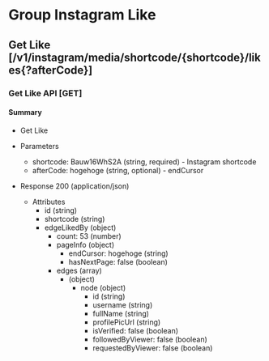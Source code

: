 # Group Instagram Like

## Get Like [/v1/instagram/media/shortcode/{shortcode}/likes{?afterCode}]

### Get Like API [GET]

#### Summary

* Get Like

+ Parameters

    + shortcode: Bauw16WhS2A (string, required) - Instagram shortcode
    + afterCode: hogehoge (string, optional) - endCursor

+ Response 200 (application/json)

    + Attributes
        + id (string)
        + shortcode (string)
        + edgeLikedBy (object)
            + count: 53 (number)
            + pageInfo (object)
                + endCursor: hogehoge (string)
                + hasNextPage: false (boolean)
            + edges (array)
                + (object)
                    + node (object)
                        + id (string)
                        + username (string)
                        + fullName (string)
                        + profilePicUrl (string)
                        + isVerified: false (boolean)
                        + followedByViewer: false (boolean)
                        + requestedByViewer: false (boolean)
